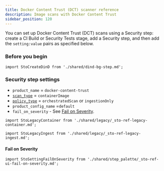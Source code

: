 ```yaml
---
title: Docker Content Trust (DCT) scanner reference
description: Image scans with Docker Content Trust
sidebar_position: 120
---
```


You can set up  Docker Content Trust (DCT) scans using a Security step: create a CI Build or Security Tests stage, add a Security step, and then add the `setting:value` pairs as specified below.

### Before you begin

```mdx-code-block
import StoCreateDinD from './shared/dind-bg-step.md';
```

<StoCreateDinD />

### Security step settings

<!-- SECURITY STEP CONFIG DBOX ---------------------------------------------------------------------------

```mdx-code-block
import StoSecurityStepConfig from './shared/legacy/_sto-ref-security-step-config.md';
```

<StoSecurityStepConfig />

-->

* `product_name` = `docker-content-trust`
* [`scan_type`](/docs/security-testing-orchestration/sto-techref-category/security-step-settings-reference#scanner-categories) = `containerImage`
* [`policy_type`](/docs/security-testing-orchestration/sto-techref-category/security-step-settings-reference#data-ingestion-methods) = `orchestratedScan` or `ingestionOnly`
* `product_config_name` =`default`
* `fail_on_severity` - See [Fail on Severity](#fail-on-severity).

```mdx-code-block
import StoLegacyContainer from './shared/legacy/_sto-ref-legacy-container.md';
```

<StoLegacyContainer />

```mdx-code-block
import StoLegacyIngest from './shared/legacy/_sto-ref-legacy-ingest.md';
```

<StoLegacyIngest />

#### Fail on Severity

```mdx-code-block
import StoSettingFailOnSeverity from './shared/step_palette/_sto-ref-ui-fail-on-severity.md';
```
<StoSettingFailOnSeverity />


<!-- CONTAINERS --------------------------------------------------------------------------- -->



